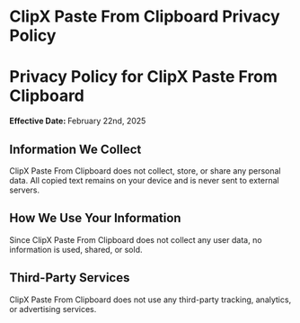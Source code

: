 # ClipX Paste From Clipboard Privacy Policy


<body>
    <h1>Privacy Policy for ClipX Paste From Clipboard</h1>
    <p><strong>Effective Date: </strong>February 22nd, 2025</p>
    <h2>Information We Collect</h2>
    <p>ClipX Paste From Clipboard does not collect, store, or share any personal data. All copied text remains on your device and is never sent to external servers.</p>
<h2>How We Use Your Information</h2>
    <p>Since ClipX Paste From Clipboard does not collect any user data, no information is used, shared, or sold.</p>
<h2>Third-Party Services</h2>
    <p>ClipX Paste From Clipboard does not use any third-party tracking, analytics, or advertising services.</p>
